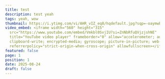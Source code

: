 ```yaml
---
title: test
description: test yeah
tags: yeah, wow
thumbnail: https://i.ytimg.com/vi/AHR_vIZ_eq8/hqdefault.jpg?sqp=-oaymwEmCKgBEF5IWvKriqkDGQgBFQAAiEIYAdgBAeIBCggYEAIYBjgBQAE=&rs=AOn4CLB8p0drb7gHY3rq_8fAEMkvi0lD6g
video_embed: <iframe width="560" height="315"
  src="https://www.youtube.com/embed/Vmkbl0SvjIU?si=ZnNbRfuQVjzjshNE"
  title="YouTube video player" frameborder="0" allow="accelerometer; autoplay;
  clipboard-write; encrypted-media; gyroscope; picture-in-picture; web-share"
  referrerpolicy="strict-origin-when-cross-origin" allowfullscreen></iframe>
featured: false
page: 1
position: 1
date: 2025-08-24
draft: false
---
```

